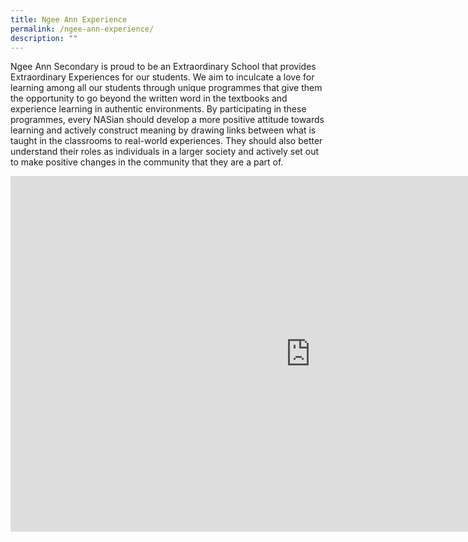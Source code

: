 ```yaml
---
title: Ngee Ann Experience
permalink: /ngee-ann-experience/
description: ""
---
```

Ngee Ann Secondary is proud to be an Extraordinary School that provides Extraordinary Experiences for our students. We aim to inculcate a love for learning among all our students through unique programmes that give them the opportunity to go beyond the written word in the textbooks and experience learning in authentic environments. By participating in these programmes, every NASian should develop a more positive attitude towards learning and actively construct meaning by drawing links between what is taught in the classrooms to real-world experiences. They should also better understand their roles as individuals in a larger society and actively set out to make positive changes in the community that they are a part of.

<iframe allowfullscreen="true" height="569" width="960" frameborder="0" src="https://docs.google.com/presentation/d/e/2PACX-1vSgaOH0BuwORTuefl03MSCpL9hRXYMi6S9Aa_GfA2P_Oh2eaXhBID9HoRHrZ-Wp6spnDO-xMFD8SyN0/embed?start=true&amp;loop=true&amp;delayms=3000"></iframe>